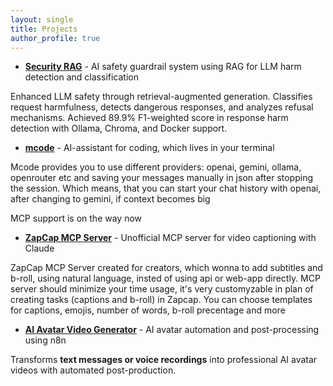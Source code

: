 ```yaml
---
layout: single
title: Projects
author_profile: true
---
```

- **[Security RAG](security_rag.md)** - AI safety guardrail system using RAG for LLM harm detection and classification

Enhanced LLM safety through retrieval-augmented generation. Classifies request harmfulness, detects dangerous responses, and analyzes refusal mechanisms. Achieved 89.9% F1-weighted score in response harm detection with Ollama, Chroma, and Docker support.

- **[mcode](mcode.md)** - AI-assistant for coding, which lives in your terminal

Mcode provides you to use different providers: openai, gemini, ollama, openrouter etc and saving your messages manually in json after stopping the session. Which means, that you can start your chat history with openai, after changing to gemini, if context becomes big

MCP support is on the way now


- **[ZapCap MCP Server](zap_cap_mcp.md)** - Unofficial MCP server for video captioning with Claude

ZapCap MCP Server created for creators, which wonna to add subtitles and b-roll, using natural language, insted of using api or web-app directly.
MCP server should minimize your time usage, it's very customyzable in plan of creating tasks (captions and b-roll) in Zapcap. You can choose templates for captions, emojis, number of words, b-roll precentage and more

- **[AI Avatar Video Generator](ai_avatar_gen.md)** - AI avatar automation and post-processing using n8n

Transforms **text messages or voice recordings** into professional AI avatar videos with automated post-production.
